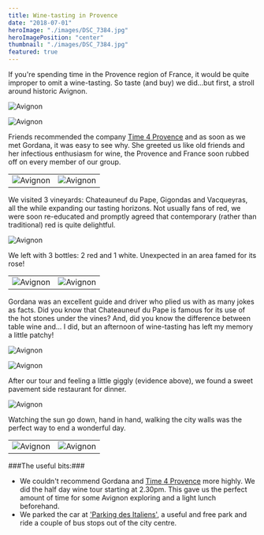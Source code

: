 ```yaml
---
title: Wine-tasting in Provence
date: "2018-07-01"
heroImage: "./images/DSC_7384.jpg"
heroImagePosition: "center"
thumbnail: "./images/DSC_7384.jpg"
featured: true
---
```


If you're spending time in the Provence region of France, it would be quite improper to omit a wine-tasting. So taste (and buy) we did...but first, a stroll around historic Avignon.

![Avignon](./images/DSC_7353.jpg)

![Avignon](./images/DSC_7363.jpg)

Friends recommended the company [Time 4 Provence](www.time4provence.com/wine) and as soon as we met Gordana, it was easy to see why. She greeted us like old friends and her infectious enthusiasm for wine, the Provence and France soon rubbed off on every member of our group.

|  |  |
| --- | --- |
| ![Avignon](./images/DSC_7371.jpg) | ![Avignon](./images/DSC_7374.jpg)

We visited 3 vineyards: Chateauneuf du Pape, Gigondas and Vacqueyras, all the while expanding our tasting horizons. Not usually fans of red, we were soon re-educated and promptly agreed that contemporary (rather than traditional) red is quite delightful.

![Avignon](./images/DSC_7380.jpg)

We left with 3 bottles: 2 red and 1 white. Unexpected in an area famed for its rose! 

| | |
| --- | --- |
| ![Avignon](./images/DSC_7393.jpg) | ![Avignon](./images/DSC_7399.jpg)

Gordana was an excellent guide and driver who plied us with as many jokes as facts. Did you know that Chateauneuf du Pape is famous for its use of the hot stones under the vines? And, did you know the difference between table wine and... I did, but an afternoon of wine-tasting has left my memory a little patchy!

![Avignon](./images/DSC_7409.jpg)

![Avignon](./images/DSC_7395.jpg)

After our tour and feeling a little giggly (evidence above), we found a sweet pavement side restaurant for dinner.

![Avignon](./images/DSC_7438.jpg)

Watching the sun go down, hand in hand, walking the city walls was the perfect way to end a wonderful day.

|  |  |
| --- | --- |
| ![Avignon](./images/DSC_7426.jpg) | ![Avignon](./images/DSC_7417.jpg) |

###The useful bits:###

- We couldn't recommend Gordana and [Time 4 Provence](www.time4provence.com/wine) more highly. We did the half day wine tour starting at 2.30pm. This gave us the perfect amount of time for some Avignon exploring and a light lunch beforehand.
- We parked the car at ['Parking des Italiens'](https://goo.gl/maps/kK1VCzEhMXR2), a useful and free park and ride a couple of bus stops out of the city centre.